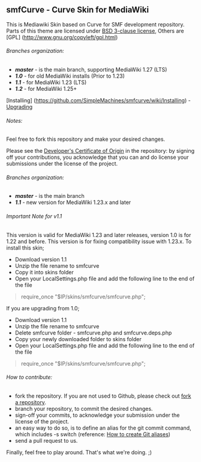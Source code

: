 ## smfCurve - Curve Skin for MediaWiki


This is Mediawiki Skin based on Curve for SMF development repository.
Parts of this theme are licensed under [BSD 3-clause license](http://www.opensource.org/licenses/BSD-3-Clause), Others are [GPL] (http://www.gnu.org/copyleft/gpl.html)

###### Branches organization:
* ***master*** - is the main branch, supporting MediaWiki 1.27 (LTS)
* ***1.0*** - for old MediaWiki installs (Prior to 1.23)
* ***1.1*** - for MediaWiki 1.23 (LTS)
* ***1.2*** - for MediaWiki 1.25+

[Installing] (https://github.com/SimpleMachines/smfcurve/wiki/Installing) - [Upgrading](https://github.com/SimpleMachines/smfcurve/wiki/Upgrading)

###### Notes:

Feel free to fork this repository and make your desired changes.

Please see the [Developer's Certificate of Origin](https://github.com/SimpleMachines/smfcurve/blob/master/DCO.txt) in the repository:
by signing off your contributions, you acknowledge that you can and do license your submissions under the license of the project.

###### Branches organization:
* ***master*** - is the main branch
* ***1.1*** - new version for MediaWiki 1.23.x and later

###### Important Note for v1.1
This version is valid for MediaWiki 1.23 and later releases, version 1.0 is for 1.22 and before.
This version is for fixing compatibility issue with 1.23.x.
To install this skin;
* Download version 1.1
* Unzip the file rename to smfcurve
* Copy it into skins folder
* Open your LocalSettings.php file and add the following line to the end of the file

> require_once "$IP/skins/smfcurve/smfcurve.php";

If you are upgrading from 1.0;
* Download version 1.1
* Unzip the file rename to smfcurve
* Delete smfcurve folder - smfcurve.php and smfcurve.deps.php
* Copy your newly downloaded folder to skins folder
* Open your LocalSettings.php file and add the following line to the end of the file

> require_once "$IP/skins/smfcurve/smfcurve.php";

###### How to contribute:
* fork the repository. If you are not used to Github, please check out [fork a repository](http://help.github.com/fork-a-repo).
* branch your repository, to commit the desired changes.
* sign-off your commits, to acknowledge your submission under the license of the project.
* an easy way to do so, is to define an alias for the git commit command, which includes -s switch (reference: [How to create Git aliases](http://githacks.com/post/1168909216/how-to-create-git-aliases))
* send a pull request to us.

Finally, feel free to play around. That's what we're doing. ;)
